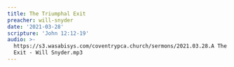 ```yaml
---
title: The Triumphal Exit
preacher: will-snyder
date: '2021-03-28'
scripture: 'John 12:12-19'
audio: >-
  https://s3.wasabisys.com/coventrypca.church/sermons/2021.03.28.A The Triumphal
  Exit - Will Snyder.mp3
---
```

